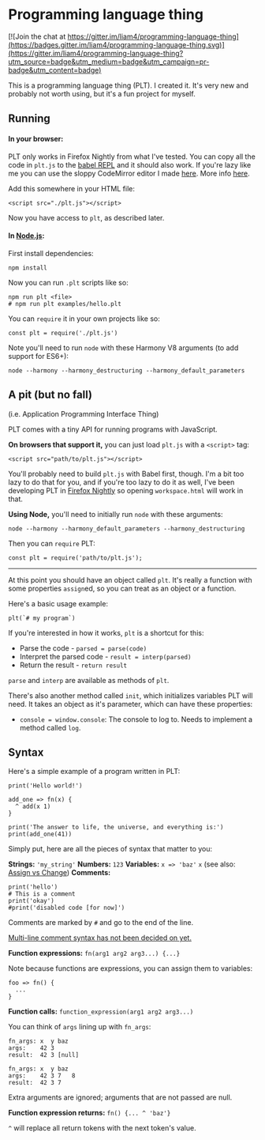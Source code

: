# Programming language thing

[![Join the chat at https://gitter.im/liam4/programming-language-thing](https://badges.gitter.im/liam4/programming-language-thing.svg)](https://gitter.im/liam4/programming-language-thing?utm_source=badge&utm_medium=badge&utm_campaign=pr-badge&utm_content=badge)

This is a programming language thing (PLT). I created it. It's very new and probably not worth using, but it's a fun project for myself.

## Running

#### In your browser:

PLT only works in Firefox Nightly from what I've tested. You can copy all the code in `plt.js` to the [babel REPL](http://babeljs.io/repl) and it should also work. If you're lazy like me you can use the sloppy CodeMirror editor I made [here](http://liam4.github.io/programming-language-thing/codemirror/). More info [here](doc/Using_the_CodeMirror_Editor.md).

Add this somewhere in your HTML file:

	<script src="./plt.js"></script>

Now you have access to `plt`, as described later.

#### In [Node.js](https://nodejs.org):

First install dependencies:

	npm install
	
Now you can run `.plt` scripts like so:

	npm run plt <file>
	# npm run plt examples/hello.plt

You can `require` it in your own projects like so:

	const plt = require('./plt.js')

Note you'll need to run `node` with these Harmony V8 arguments (to add support for ES6+):

	node --harmony --harmony_destructuring --harmony_default_parameters

## A pit (but no fall)

(i.e. Application Programming Interface Thing)

PLT comes with a tiny API for running programs with JavaScript.

**On browsers that support it,** you can just load `plt.js` with a `<script>` tag:

	<script src="path/to/plt.js"></script>

You'll probably need to build `plt.js` with Babel first, though. I'm a bit too lazy to do that for you, and if you're too lazy to do it as well, I've been developing PLT in [Firefox Nightly](https://nightly.mozilla.firefox) so opening `workspace.html` will work in that.

**Using Node,** you'll need to initially run `node` with these arguments:

	node --harmony --harmony_default_parameters --harmony_destructuring

Then you can `require` PLT:

	const plt = require('path/to/plt.js');

---

At this point you should have an object called `plt`. It's really a function with some properties `assign`ed, so you can treat as an object or a function.

Here's a basic usage example:

	plt(`# my program`)

If you're interested in how it works, `plt` is a shortcut for this:

* Parse the code - `parsed = parse(code)`
* Interpret the parsed code - `result = interp(parsed)`
* Return the result - `return result`

`parse` and `interp` are available as methods of `plt`.

There's also another method called `init`, which initializes variables PLT will need. It takes an object as it's parameter, which can have these properties:

* `console = window.console`: The console to log to. Needs to implement a method called `log`.

## Syntax

Here's a simple example of a program written in PLT:

    print('Hello world!')

    add_one => fn(x) {
      ^ add(x 1)
    }

    print('The answer to life, the universe, and everything is:')
    print(add_one(41))

Simply put, here are all the pieces of syntax that matter to you:

**Strings:** `'my_string'`
**Numbers:** `123`
**Variables:** `x => 'baz'` `x` (see also: [Assign vs Change](doc/Assign_vs_Change.md))
**Comments:**

    print('hello')
    # This is a comment
    print('okay')
    #print('disabled code [for now]')

Comments are marked by `#` and go to the end of the line.

[Multi-line comment syntax has not been decided on yet.](https://github.com/liam4/programming-language-thing/issues/2)

**Function expressions:** `fn(arg1 arg2 arg3...) {...}`

Note because functions are expressions, you can assign them to variables:

    foo => fn() {
      ...
    }

**Function calls:** `function_expression(arg1 arg2 arg3...)`

You can think of `args` lining up with `fn_args`:

    fn_args: x  y baz
    args:    42 3
    result:  42 3 [null]

    fn_args: x  y baz
    args:    42 3 7   8
    result:  42 3 7

Extra arguments are ignored; arguments that are not passed are null.

**Function expression returns:** `fn() {... ^ 'baz'}`

`^` will replace all return tokens with the next token's value.
